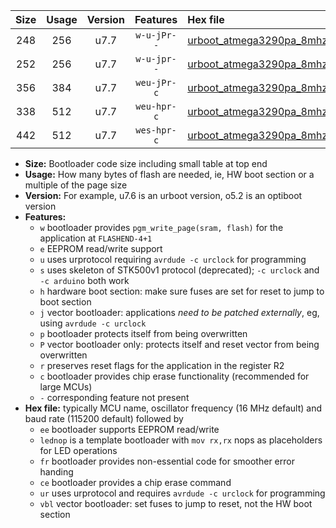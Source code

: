 |Size|Usage|Version|Features|Hex file|
|:-:|:-:|:-:|:-:|:--|
|248|256|u7.7|`w-u-jPr--`|[urboot_atmega3290pa_8mhz_19200bps_lednop_ur_vbl.hex](https://raw.githubusercontent.com/stefanrueger/urboot.hex/main/mcus/atmega3290pa/fcpu_8mhz/19200_bps/urboot_atmega3290pa_8mhz_19200bps_lednop_ur_vbl.hex)|
|252|256|u7.7|`w-u-jpr--`|[urboot_atmega3290pa_8mhz_19200bps_lednop_fr_ur_vbl.hex](https://raw.githubusercontent.com/stefanrueger/urboot.hex/main/mcus/atmega3290pa/fcpu_8mhz/19200_bps/urboot_atmega3290pa_8mhz_19200bps_lednop_fr_ur_vbl.hex)|
|356|384|u7.7|`weu-jPr-c`|[urboot_atmega3290pa_8mhz_19200bps_ee_lednop_fr_ce_ur_vbl.hex](https://raw.githubusercontent.com/stefanrueger/urboot.hex/main/mcus/atmega3290pa/fcpu_8mhz/19200_bps/urboot_atmega3290pa_8mhz_19200bps_ee_lednop_fr_ce_ur_vbl.hex)|
|338|512|u7.7|`weu-hpr-c`|[urboot_atmega3290pa_8mhz_19200bps_ee_lednop_fr_ce_ur.hex](https://raw.githubusercontent.com/stefanrueger/urboot.hex/main/mcus/atmega3290pa/fcpu_8mhz/19200_bps/urboot_atmega3290pa_8mhz_19200bps_ee_lednop_fr_ce_ur.hex)|
|442|512|u7.7|`wes-hpr-c`|[urboot_atmega3290pa_8mhz_19200bps_ee_lednop_fr_ce.hex](https://raw.githubusercontent.com/stefanrueger/urboot.hex/main/mcus/atmega3290pa/fcpu_8mhz/19200_bps/urboot_atmega3290pa_8mhz_19200bps_ee_lednop_fr_ce.hex)|

- **Size:** Bootloader code size including small table at top end
- **Usage:** How many bytes of flash are needed, ie, HW boot section or a multiple of the page size
- **Version:** For example, u7.6 is an urboot version, o5.2 is an optiboot version
- **Features:**
  + `w` bootloader provides `pgm_write_page(sram, flash)` for the application at `FLASHEND-4+1`
  + `e` EEPROM read/write support
  + `u` uses urprotocol requiring `avrdude -c urclock` for programming
  + `s` uses skeleton of STK500v1 protocol (deprecated); `-c urclock` and `-c arduino` both work
  + `h` hardware boot section: make sure fuses are set for reset to jump to boot section
  + `j` vector bootloader: applications *need to be patched externally*, eg, using `avrdude -c urclock`
  + `p` bootloader protects itself from being overwritten
  + `P` vector bootloader only: protects itself and reset vector from being overwritten
  + `r` preserves reset flags for the application in the register R2
  + `c` bootloader provides chip erase functionality (recommended for large MCUs)
  + `-` corresponding feature not present
- **Hex file:** typically MCU name, oscillator frequency (16 MHz default) and baud rate (115200 default) followed by
  + `ee` bootloader supports EEPROM read/write
  + `lednop` is a template bootloader with `mov rx,rx` nops as placeholders for LED operations
  + `fr` bootloader provides non-essential code for smoother error handing
  + `ce` bootloader provides a chip erase command
  + `ur` uses urprotocol and requires `avrdude -c urclock` for programming
  + `vbl` vector bootloader: set fuses to jump to reset, not the HW boot section
